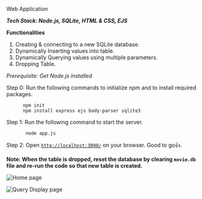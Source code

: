 Web Application

_**Tech Stack: Node.js, SQLite, HTML & CSS, EJS**_

**Functionalities**

 1. Creating & connecting to a new SQLite database.
 2. Dynamically Inserting values into table.
 3. Dynamically Querying values using multiple parameters.
 4. Dropping Table.

_Prerequisite: Get Node.js installed_

Step 0: Run the following commands to initialize npm and to install required packages.

          npm init
          npm install express ejs body-parser sqlite3
   
Step 1: Run the following command to start the server.

           node app.js

Step 2: Open [`http://localhost:3000/`](http://localhost:3000/) on your browser. Good to go👍.

**Note: When the table is dropped, reset the database by clearing `movie.db` file and re-run the code so that new table is created.**





![Home page](https://github.com/VasukipriyaKN/MuleSoft-Training/blob/main/images/Screenshot%20(1).png)


![Query Display page](https://github.com/VasukipriyaKN/MuleSoft-Training/blob/main/images/Screenshot%20(2).png)
